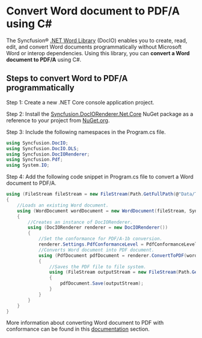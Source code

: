 # Convert Word document to PDF/A using C#

The Syncfusion&reg; [.NET Word Library](https://www.syncfusion.com/document-processing/word-framework/net/word-library) (DocIO) enables you to create, read, edit, and convert Word documents programmatically without Microsoft Word or interop dependencies. Using this library, you can **convert a Word document to PDF/A** using C#.

## Steps to convert Word to PDF/A programmatically

Step 1: Create a new .NET Core console application project.

Step 2: Install the [Syncfusion.DocIORenderer.Net.Core](https://www.nuget.org/packages/Syncfusion.DocIORenderer.Net.Core) NuGet package as a reference to your project from [NuGet.org](https://www.nuget.org/).

Step 3: Include the following namespaces in the Program.cs file.

```csharp
using Syncfusion.DocIO;
using Syncfusion.DocIO.DLS;
using Syncfusion.DocIORenderer;
using Syncfusion.Pdf;
using System.IO; 
```

Step 4: Add the following code snippet in Program.cs file to convert a Word document to PDF/A.

```csharp
using (FileStream fileStream = new FileStream(Path.GetFullPath(@"Data/Template.docx"), FileMode.Open))
{
    //Loads an existing Word document.
    using (WordDocument wordDocument = new WordDocument(fileStream, Syncfusion.DocIO.FormatType.Automatic))
    {
        //Creates an instance of DocIORenderer.
        using (DocIORenderer renderer = new DocIORenderer())
        {
            //Set the conformance for PDF/A-1b conversion.
            renderer.Settings.PdfConformanceLevel = PdfConformanceLevel.Pdf_A1B;
            //Converts Word document into PDF document.
            using (PdfDocument pdfDocument = renderer.ConvertToPDF(wordDocument))
            {
                //Saves the PDF file to file system.    
                using (FileStream outputStream = new FileStream(Path.GetFullPath(@"Output/Output.pdf"), FileMode.Create, FileAccess.ReadWrite, FileShare.ReadWrite))
                {
                    pdfDocument.Save(outputStream);
                }
            }
        }
    }
}
```

More information about converting Word document to PDF with conformance can be found in this [documentation](https://help.syncfusion.com/document-processing/word/conversions/word-to-pdf/net/word-to-pdf#pdf-conformance-level) section.